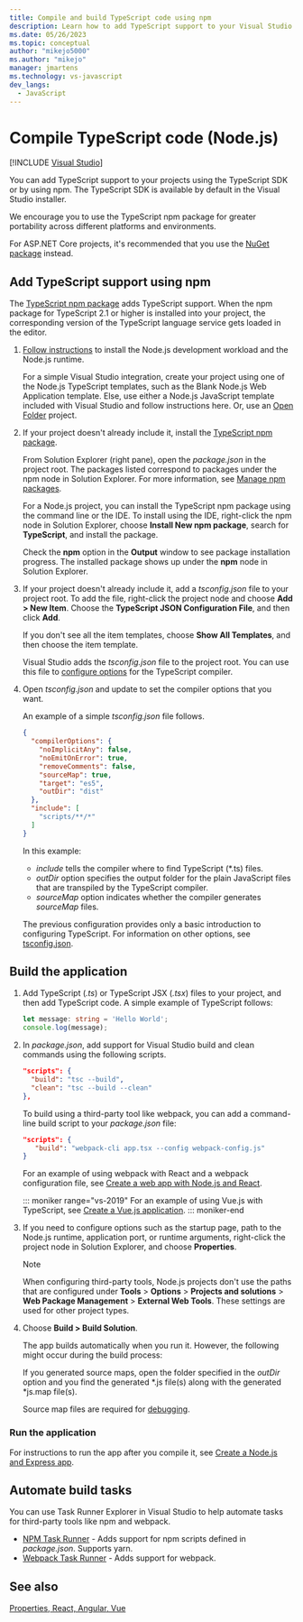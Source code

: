 ```yaml
---
title: Compile and build TypeScript code using npm
description: Learn how to add TypeScript support to your Visual Studio projects by using the Node Package Manager (npm).
ms.date: 05/26/2023
ms.topic: conceptual
author: "mikejo5000"
ms.author: "mikejo"
manager: jmartens
ms.technology: vs-javascript
dev_langs:
  - JavaScript
---
```

# Compile TypeScript code (Node.js)

 [!INCLUDE [Visual Studio](~/includes/applies-to-version/vs-windows-only.md)]

You can add TypeScript support to your projects using the TypeScript SDK or by using npm. The TypeScript SDK is available by default in the Visual Studio installer.

We encourage you to use the TypeScript npm package for greater portability across different platforms and environments.

For ASP.NET Core projects, it's recommended that you use the [NuGet package](../javascript/compile-typescript-code-nuget.md) instead.

## Add TypeScript support using npm

The [TypeScript npm package](https://www.npmjs.com/package/typescript) adds TypeScript support. When the npm package for TypeScript 2.1 or higher is installed into your project, the corresponding version of the TypeScript language service gets loaded in the editor.

1. [Follow instructions](./tutorial-nodejs.md?toc=%252fvisualstudio%252fjavascript%252ftoc.json) to install the Node.js development workload and the Node.js runtime.

   For a simple Visual Studio integration, create your project using one of the Node.js TypeScript templates, such as the Blank Node.js Web Application template. Else, use either a Node.js JavaScript template included with Visual Studio and follow instructions here. Or, use an [Open Folder](../javascript/develop-javascript-code-without-solutions-projects.md) project.

1. If your project doesn't already include it, install the [TypeScript npm package](https://www.npmjs.com/package/typescript).

   From Solution Explorer (right pane), open the *package.json* in the project root. The packages listed correspond to packages under the npm node in Solution Explorer. For more information, see [Manage npm packages](../javascript/npm-package-management.md).

   For a Node.js project, you can install the TypeScript npm package using the command line or the IDE. To install using the IDE, right-click the npm node in Solution Explorer, choose **Install New npm package**, search for **TypeScript**, and install the package.

   Check the **npm** option in the **Output** window to see package installation progress. The installed package shows up under the **npm** node in Solution Explorer.

1. If your project doesn't already include it, add a *tsconfig.json* file to your project root. To add the file, right-click the project node and choose **Add > New Item**. Choose the **TypeScript JSON Configuration File**, and then click **Add**.

   If you don't see all the item templates, choose **Show All Templates**, and then choose the item template.

   Visual Studio adds the *tsconfig.json* file to the project root. You can use this file to [configure options](https://www.typescriptlang.org/docs/handbook/tsconfig-json.html) for the TypeScript compiler.

1. Open *tsconfig.json* and update to set the compiler options that you want.

   An example of a simple *tsconfig.json* file follows.

   ```json
   {
     "compilerOptions": {
       "noImplicitAny": false,
       "noEmitOnError": true,
       "removeComments": false,
       "sourceMap": true,
       "target": "es5",
       "outDir": "dist"
     },
     "include": [
       "scripts/**/*"
     ]
   }
   ```

   In this example:
   - *include* tells the compiler where to find TypeScript (*.ts) files.
   - *outDir* option specifies the output folder for the plain JavaScript files that are transpiled by the TypeScript compiler.
   - *sourceMap* option indicates whether the compiler generates *sourceMap* files.

   The previous configuration provides only a basic introduction to configuring TypeScript. For information on other options, see [tsconfig.json](https://www.typescriptlang.org/docs/handbook/tsconfig-json.html).

## Build the application

1. Add TypeScript (*.ts*) or TypeScript JSX (*.tsx*) files to your project, and then add TypeScript code. A simple example of TypeScript follows:

   ```typescript
   let message: string = 'Hello World';
   console.log(message);
   ```

1. In *package.json*, add support for Visual Studio build and clean commands using the following scripts.

   ```json
   "scripts": {
     "build": "tsc --build",
     "clean": "tsc --build --clean"
   },
   ```

   To build using a third-party tool like webpack, you can add a command-line build script to your *package.json* file:

   ```json
   "scripts": {
      "build": "webpack-cli app.tsx --config webpack-config.js"
   }
   ```

   For an example of using webpack with React and a webpack configuration file, see [Create a web app with Node.js and React](../javascript/tutorial-nodejs-with-react-and-jsx.md).

   ::: moniker range="vs-2019"
   For an example of using Vue.js with TypeScript, see [Create a Vue.js application](create-application-with-vuejs.md).
   ::: moniker-end

1. If you need to configure options such as the startup page, path to the Node.js runtime, application port, or runtime arguments, right-click the project node in Solution Explorer, and choose **Properties**.

   >[!NOTE]
   > When configuring third-party tools, Node.js projects don't use the paths that are configured under **Tools** > **Options** > **Projects and solutions** > **Web Package Management** > **External Web Tools**. These settings are used for other project types.

1. Choose **Build > Build Solution**.

   The app builds automatically when you run it. However, the following might occur during the build process:

   If you generated source maps, open the folder specified in the *outDir* option and you find the generated \*.js file(s) along with the generated \*js.map file(s).

   Source map files are required for [debugging](../javascript/debug-nodejs.md).

### Run the application

For instructions to run the app after you compile it, see [Create a Node.js and Express app](../javascript/tutorial-nodejs.md#start-your-app).

## Automate build tasks

You can use Task Runner Explorer in Visual Studio to help automate tasks for third-party tools like npm and webpack.

- [NPM Task Runner](https://marketplace.visualstudio.com/items?itemName=MadsKristensen.NPMTaskRunner) - Adds support for npm scripts defined in *package.json*. Supports yarn.
- [Webpack Task Runner](https://marketplace.visualstudio.com/items?itemName=MadsKristensen.WebPackTaskRunner) - Adds support for webpack.

## See also

[Properties, React, Angular, Vue](../ide/reference/property-pages-javascript-esproj.md)